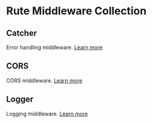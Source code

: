 # Rute Middleware Collection

## Catcher

Error handling middleware. [Learn more](./middlewares/catcher)

## CORS

CORS middleware. [Learn more](./middlewares/cors)

## Logger

Logging middleware. [Learn more](./middlewares/logger)


